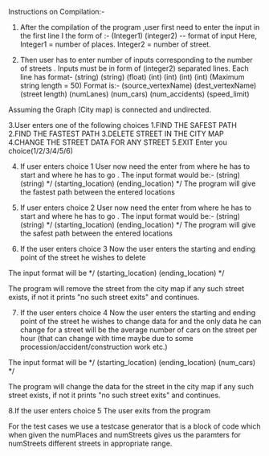 Instructions on Compilation:-
 
1. After the compilation of the program ,user first need to enter the input in the first line I  the form of :-
(Integer1) (integer2)  -- format of input
Here, Integer1 = number of places.
     	Integer2 = number of street.

         
2. Then user has to enter number of inputs corresponding to the number of streets .
Inputs must be in form of (integer2) separated lines.
Each line has format-
(string) (string) (float) (int) (int) (int) (int)
(Maximum string length = 50)
Format is:- (source_vertexName)  (dest_vertexName) (street length) (numLanes)  (num_cars)  (num_accidents)  (speed_limit)


Assuming the Graph (City map) is connected and undirected.


3.User enters one of the following choices
   1.FIND THE SAFEST PATH
   2.FIND THE FASTEST PATH
   3.DELETE STREET IN THE CITY MAP
   4.CHANGE THE STREET DATA FOR ANY STREET
   5.EXIT
   Enter you choice(1/2/3/4/5/6)

4. If user enters choice 1 
User now need the enter from where he has to start and where he has to go .
The input format would be:-
(string) (string)
*/
(starting_location) (ending_location)
*/
 The program will give the fastest path between the entered locations

5. If user enters choice 2 
User now need the enter from where he has to start and where he has to go .
The input format would be:-
(string) (string)
*/
(starting_location) (ending_location)
*/
 The program will give the safest path between the entered locations

6. If the user enters choice 3
Now the user enters the starting and ending point of the street he wishes to delete

The input format will be
*/
(starting_location) (ending_location)
*/

The program will remove the street from the city map if any such street exists, if not it prints "no such street exits"
and continues.

7. If the user enters choice 4
Now the user enters the starting and ending point of the street he wishes to change data for and the only data he can change
for a street will be the average number of cars on the street per hour (that can change with time maybe due to some procession/accident/construction work etc.)

The input format will be
*/
(starting_location) (ending_location) (num_cars)
*/

The program will change the data for the street in the city map if any such street exists, if not it prints "no such street exits" and continues.

8.If the user enters choice 5
The user exits from the program


For the test cases we use a testcase generator that is a block of code which when given the numPlaces and numStreets gives us
the paramters for numStreets different streets in appropriate range.




